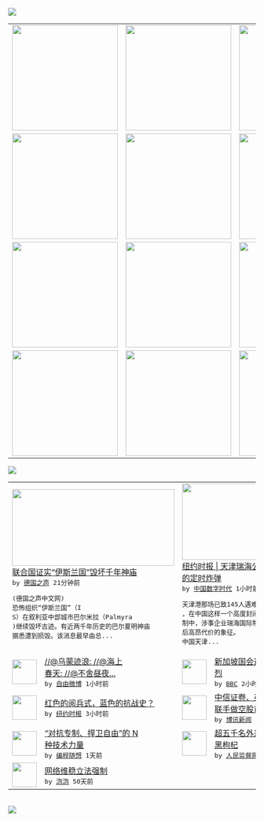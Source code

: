 

<a href="https://github.com/greatfire/z/raw/master/FreeBrowser.apk"><img src="https://raw.githubusercontent.com/greatfire/wiki/master/x/header.png" /></a><table><tr><td width="262" align="center" valign="center"><a href="https://github.com/greatfire/wiki/wiki/nyt" title="纽约时报中文网 国际纵览"><img src="https://raw.githubusercontent.com/greatfire/wiki/master/x/nyt_flag.png" width="215"/></a></td><td width="262" align="center" valign="center"><a href="https://github.com/greatfire/wiki/wiki/dw" title=""><img src="https://raw.githubusercontent.com/greatfire/wiki/master/x/dw_flag.png" width="215"/></a></td><td width="262" align="center" valign="center"><a href="https://github.com/greatfire/wiki/wiki/rmjd" title=""><img src="https://raw.githubusercontent.com/greatfire/wiki/master/x/rmjd_flag.png" width="215"/></a></td></tr><tr><td width="262" align="center" valign="center"><a href="https://github.com/paopaonetizen/website" title="泡泡 - 未经审查的互联网信息"><img src="https://raw.githubusercontent.com/greatfire/wiki/master/x/pp_flag.png" width="215"/></a></td><td width="262" align="center" valign="center"><a href="https://github.com/getlantern/mirror" title="以及自由微博和GreatFire.org官方中文论坛"><img src="https://raw.githubusercontent.com/greatfire/wiki/master/x/lantern_flag.png" width="215"/></a></td><td width="262" align="center" valign="center"><a href="https://github.com/cdtmirrors/m/" title=""><img src="https://raw.githubusercontent.com/greatfire/wiki/master/x/cdt_flag.png" width="215"/></a></td></tr><tr><td width="262" align="center" valign="center"><a href="https://github.com/program-think/blog" title="编程随想的博客"><img src="https://raw.githubusercontent.com/greatfire/wiki/master/x/pt_flag.png" width="215"/></a></td><td width="262" align="center" valign="center"><a href="https://github.com/greatfire/wiki/wiki/bbc" title=""><img src="https://raw.githubusercontent.com/greatfire/wiki/master/x/bbc_flag.png" width="215"/></a></td><td width="262" align="center" valign="center"><a href="https://github.com/freeweibo/s" title="自由微博 - 匿名和不受屏蔽的新浪微博搜索"><img src="https://raw.githubusercontent.com/greatfire/wiki/master/x/fw_flag.png" width="215"/></a></td></tr><tr><td width="262" align="center" valign="center"><a href="https://github.com/greatfire/wiki/wiki/google" title=""><img src="https://raw.githubusercontent.com/greatfire/wiki/master/x/google_flag.png" width="215"/></a></td><td width="262" align="center" valign="center"><a href="https://github.com/bxnews/boxun" title=""><img src="https://raw.githubusercontent.com/greatfire/wiki/master/x/bx_flag.png" width="215"/></a></td><td width="262" align="center" valign="center"><a href="https://github.com/greatfire/wiki/wiki/open-source" title="欢迎访问GreatFire.org开发者项目网站"><img src="https://raw.githubusercontent.com/greatfire/wiki/master/x/open-source_flag.png" width="215"/></a></td></tr></table><img src="https://raw.githubusercontent.com/greatfire/wiki/master/x/newsfeed text.png" /><table cols="4"><tr><td colspan="2" width="380"><a href="http://dw.com/p/1GOce?maca=chi-GK-text-greatfire-all-chinese-15625-xml-mrss"><img src="http://www.dw.com/image/0,,18682829_302,00.jpg" width="330" height="156"/></a></br><a href="http://dw.com/p/1GOce?maca=chi-GK-text-greatfire-all-chinese-15625-xml-mrss">联合国证实“伊斯兰国”毁坏千年神庙</a></br><kbd> by <a href="http://dw.de">德国之声</a> 21分钟前 </kbd></br><pre>(德国之声中文网) 恐怖组织“伊斯兰国”（I<br/>S）在叙利亚中部城市巴尔米拉（Palmyra<br/>)继续毁坏古迹。有近两千年历史的巴尔夏明神庙<br/>据悉遭到损毁。该消息最早由总...</pre></td><td colspan="2" width="380"><a href="http://feedproxy.google.com/~r/chinadigitaltimes/IyPt/~3/G_wA2XOO70o/"><img src="http://chinadigitaltimes.net/chinese/files/2015/09/20150831_TIANJIN-slide-FRO0-articleLarge.jpg" width="330" height="156"/></a></br><a href="http://feedproxy.google.com/~r/chinadigitaltimes/IyPt/~3/G_wA2XOO70o/">纽约时报 | 天津瑞海公司 一颗制度造就<br/>的定时炸弹</a></br><kbd> by <a href="http://chinadigitaltimes.net/chinese/">中国数字时代</a> 1小时前 </kbd></br><pre>天津港那场已致145人遇难的爆炸过去了两周多<br/>，在中国这样一个高度封闭而又腐败盛行的政治体<br/>制中，涉事企业瑞海国际物流成为了快速工业化背<br/>后高昂代价的象征。
中国天津...</pre></td></tr><tr><td><img src="https://raw.githubusercontent.com/greatfire/wiki/master/x/fw_logo.png" width="50" height="50"/></td><td width="280"><a href="https://freeweibo.com/weibo/3882283775674656">//@乌蒙迹浪: //@海上<br/>春天: //@不舍昼夜...</a></br><kbd> by <a href="https://freeweibo.com/">自由微博</a> 1小时前 </kbd></td><td><img src="http://a.files.bbci.co.uk/worldservice/live/assets/images/2015/09/01/150901062905_workers_party_supporters_144x81__nocredit.jpg" width="50" height="50"/></td><td width="280"><a href="http://www.bbc.com/zhongwen/simp/world/2015/09/150901_singapore_election">新加坡国会选举开战 料选情激<br/>烈</a></br><kbd> by <a href="http://www.bbc.co.uk/zhongwen/simp">BBC</a> 2小时前 </kbd></td></tr><tr><td><img src="https://raw.githubusercontent.com/greatfire/wiki/master/x/nyt_logo.png" width="50" height="50"/></td><td width="280"><a href="https://dghiur1u8xlqa.cloudfront.net/china/20150901/cc01history/">红色的阅兵式，蓝色的抗战史？</a></br><kbd> by <a href="http://m.cn.nytimes.com/">纽约时报</a> 3小时前 </kbd></td><td><img src="https://raw.githubusercontent.com/greatfire/wiki/master/x/bx_logo.png" width="50" height="50"/></td><td width="280"><a href="http://www.boxun.com/news/gb/china/2015/09/201509010433.shtml">中信证卷、英仕曼、财经杂志涉<br/>联手做空股市请看博讯热...</a></br><kbd> by <a href="http://www.boxun.com">博讯新闻</a> 8小时前 </kbd></td></tr><tr><td><img src="https://raw.githubusercontent.com/greatfire/wiki/master/x/pt_logo.png" width="50" height="50"/></td><td width="280"><a href="http://feedproxy.google.com/~r/programthink/~3/vOvckDbfIls/Technology-and-Freedom.html">“对抗专制、捍卫自由”的 N<br/> 种技术力量</a></br><kbd> by <a href="http://program-think.blogspot.com">编程随想</a> 1天前 </kbd></td><td><img src="http://www.rmjdw.com/uploads/allimg/150831/1126123019-0.jpg" width="50" height="50"/></td><td width="280"><a href="http://www.rmjdw.com//shehuijilu/20150831/15161.html">超五千名外来者抢摘格尔木草原<br/>黑枸杞 </a></br><kbd> by <a href="http://www.rmjdw.com/">人民监督网</a> 1天前 </kbd></td></tr><tr><td><img src="http://pao-pao.net/sites/pao-pao.net/files/styles/base_adaptive/public/6523513689_baeec3c53c_z_0.jpg?itok=NM8cQ_d1" width="50" height="50"/></td><td width="280"><a href="https://pao-pao.net/article/593">网络维稳立法强制</a></br><kbd> by <a href="https://pao-pao.net">泡泡</a> 50天前 </kbd></td></table></br><a href="https://github.com/greatfire/z/raw/master/FreeBrowser.apk"><img src="https://raw.githubusercontent.com/greatfire/wiki/master/x/download app.png" /></a>
